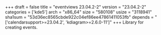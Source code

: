 +++
draft = false
title = "eventviews 23.04.2-2"
version = "23.04.2-2"
categories = ['kde5']
arch = "x86_64"
size = "580108"
usize = "3118941"
sha1sum = "53d36ec8565cbde922c04ef86ee47861411053fb"
depends = "['calendarsupport>=23.04.2', 'kdiagram>=2.6.0-11']"
+++
Library for creating events.